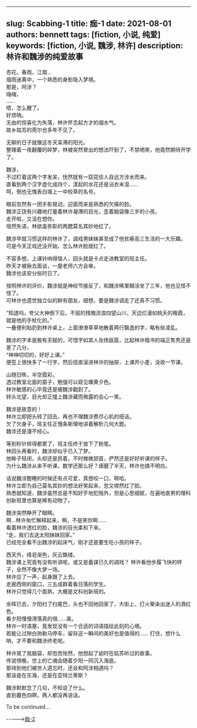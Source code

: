 ---
slug: Scabbing-1
title: 痂-1
date: 2021-08-01
authors: bennett
tags: [fiction, 小说, 纯爱]
keywords: [fiction, 小说, 魏涉, 林许]
description: 林许和魏涉的纯爱故事
------
<!-- truncate -->
杏花，春雨，江南…<br/>
烟雨迷离中，一个熟悉的身影隐入梦境。<br/>
那是，阿涉？<br/>
嗨嗨，<br/>
……<br/>
唔，怎么醒了。<br/>
好烦呐。<br/>
无由的惊喜化为失落，林许怀念起方才的烟水气。<br/>
故乡姑苏的莞尔也多年不见了。<br/>

无聊的日子就像这冬天呆滞的阳光。<br/>
整理着一夜翻覆的碎梦，林被突然冒出的想法吓到了，不禁哂笑，他竟然期待开学了。<br/>


魏涉，<br/>
不过盯着这两个字发呆，恍然就有一窈窕佳人自远方涉水而来。<br/>
直看到两个汉字虚化成四个，漾起的水花还是沾衣未湿……<br/>
呵，倒也无愧表白墙上一中校草的名号。<br/>

眼前忽然有一团手影晃动，迎面而来是熟悉的欠揍的脸。<br/>
魏涉正饶有兴趣地打量着林许凝滞的目光，歪着脑袋像三岁的小孩。<br/>
走开啦，又没在想你。<br/>
哑然失语，林欲盖弥彰的两腮莫名其妙地红了。<br/>

魏涉早就习惯这样的林许了，调戏男妹妹甚至成了他贫瘠高三生活的一大乐趣。<br/>
可是今天正戏还没开始，怎么林许脸就红了。<br/>

不容多想，上课铃响得恼人，回头就是卡点走进教室的班主任。<br/>
昨天才被揪去面谈，一屋老师六方会审。<br/>
魏涉也该安分些时日了。<br/>

按照林许的评价，魏涉就是神经节接反了，和魏涉稀里糊涂坐了三年，他也见怪不怪了。<br/>
可林许也遗世独立似的鲜有朋友，细想，要是魏涉调走了还真不习惯。<br/>


“知道吗，夸父大神倒下后，不屈的残魄流浪四望山川，天边烂漫如桃夭的晚霞，就是他的手杖化的。”<br/>
一叠便利贴扔到林许桌上，上面潦潦草草地散着两行飘逸的字，略有些凌乱。<br/>

魏涉的字本是极有天赋的，可惜字如其人张扬跋扈，比起林许楷书的端正隽秀还是差了几分。<br/>
“神神叨叨的，好好上课。”<br/>
便签上很快多了一行字，然后径直滚进林许的抽屉，上课开小差，没收一节课。<br/>

山随日昳，半空霞彩。<br/>
透过教室北面的窗子，勉强可以窥见曛黄夕色。<br/>
林许敏感的心毕竟还是被魏涉戳到了。<br/>
转头北望，目光却正撞上魏涉藏而微露的会心一笑。<br/>

魏涉是故意的！<br/>
林许立即把头转了回去，再也不理魏涉费尽心机的搭话。<br/>
欠了欠身子，班主任正慢条斯理地讲着解析几何大题。<br/>
魏涉还是漫不经心。<br/>

等到秒针转得都累了，班主任终于放下了粉笔。<br/>
林回头再看时，魏涉却似乎已入了梦。<br/>
他眸子轻闭，头却还是昂着，不时微微颔首，俨然还是好好听课的样子。<br/>
为什么魏涉从来不听课，数学还那么好？琢磨了半天，林许也搞不明白。<br/>

话说魏涉酣睡的时候还有点可爱，真想咬一口，啊哈。<br/>
林许立即为自己莫名其妙的想法好笑起来，忽又噤然红了脸。<br/>
熟悉就知道，魏涉虽然总是不知好歹地犯贱外，但是心思细腻，在遍地直男的理科创新班里也算是稀有动物了。<br/>

魏涉突然睁开了眼睛。<br/>
啊…林许匆忙解释起来，啊，不是笑你啊……<br/>
看着林许透红的脸，魏涉的目光柔和下来。<br/>
“走，我们去送太阳妹妹回家。”<br/>
已经完全看不出魏涉的起床气，刚才还是要生吃小孩的样子。<br/>

西天外，绛皂渐色，灰云飘缕。<br/>
魏涉课上究竟有没有听讲呢，或又是蓄谋已久的调戏？
林许看他步履飞快的样子，全然不像大梦一场。<br/>
林许应了一声，起身跟了上去。<br/>
走廊西侧的窗口，三五成群着看日落的学生。<br/>
林许只觉得几个面熟，大概是文科创新班的。<br/>

余晖已去，夕阳扫了扫尾巴，头也不回地回家了，大街上，灯火晕染出迷人的酒红色。<br/>
看夕阳慢慢滑落真的很……美。<br/>
林许一时语塞，竟发现没有一个合适的词语描绘此刻的心境。<br/>
若能让过隙白驹勒马停车，留存这一瞬间的美好也是值得的……
打住，想什么呐，才不要和魏涉终老呢。<br/>

林许晃了晃脑袋，却忽而怅然，他想起了幼时在姑苏听过的故事。<br/>
传说傍晚，世上的亡魂会随着夕阳一同沉入海底。<br/>
那待到他们被世人遗忘时，还会和阿涉相遇吗？<br/>
那该是在东海，还是在亚特兰蒂斯？<br/>

魏涉默默念了几句，不知说了什么。<br/>
直到暮色四暝，两人都没再说话。<br/>

To be continued...

----->[痂-2](/Scabbing-2)
